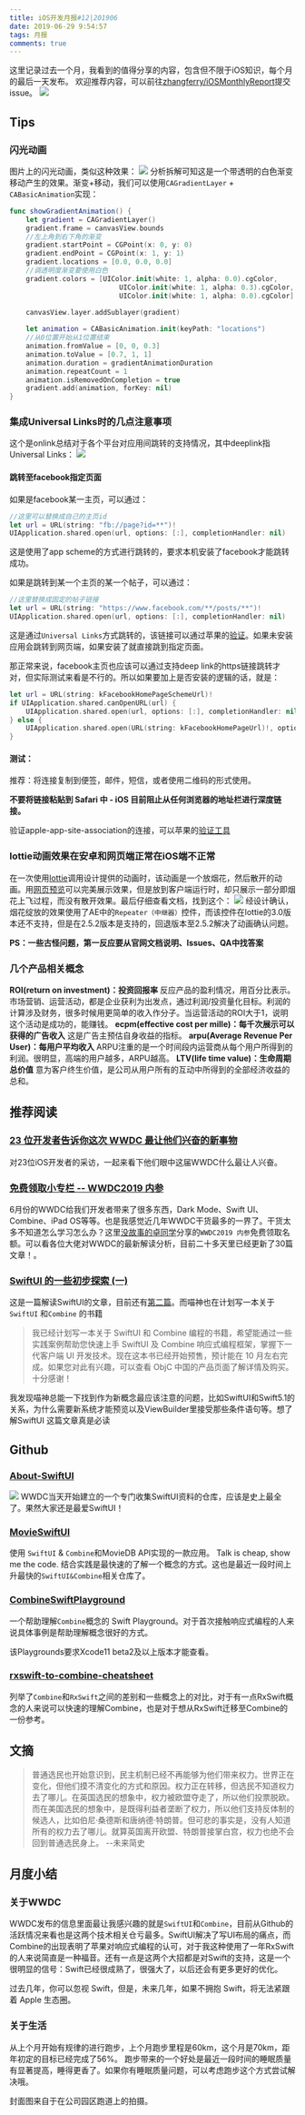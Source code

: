 ```yaml
---
title: iOS开发月报#12|201906
date: 2019-06-29 9:54:57
tags: 月报
comments: true
---
```

这里记录过去一个月，我看到的值得分享的内容，包含但不限于iOS知识，每个月的最后一天发布。
欢迎推荐内容，可以前往[zhangferry/iOSMonthlyReport](https://github.com/zhangferry/iOSMonthlyReport)提交issue。
![](https://raw.githubusercontent.com/zhangferry/Images/master/blog/C6B082E3EE78560B53A3C9A99698359F.jpg)
## Tips

### 闪光动画
图片上的闪光动画，类似这种效果：
![](https://raw.githubusercontent.com/zhangferry/Images/master/blog/2019-06-30%2014.24.47.gif)
分析拆解可知这是一个带透明的白色渐变移动产生的效果。渐变+移动，我们可以使用`CAGradientLayer` + `CABasicAnimation`实现：
```swift
func showGradientAnimation() {
    let gradient = CAGradientLayer()
    gradient.frame = canvasView.bounds
    //左上角到右下角的渐变
    gradient.startPoint = CGPoint(x: 0, y: 0)
    gradient.endPoint = CGPoint(x: 1, y: 1)
    gradient.locations = [0.0, 0.0, 0.0]
    //调透明度渐变要使用白色
    gradient.colors = [UIColor.init(white: 1, alpha: 0.0).cgColor,
                           UIColor.init(white: 1, alpha: 0.3).cgColor,
                           UIColor.init(white: 1, alpha: 0.0).cgColor]
    
    canvasView.layer.addSublayer(gradient)

    let animation = CABasicAnimation.init(keyPath: "locations")
    //从0位置开始从1位置结束
    animation.fromValue = [0, 0, 0.3]
    animation.toValue = [0.7, 1, 1]
    animation.duration = gradientAnimationDuration
    animation.repeatCount = 1
    animation.isRemovedOnCompletion = true
    gradient.add(animation, forKey: nil)
}
```

### 集成Universal Links时的几点注意事项
这个是onlink总结对于各个平台对应用间跳转的支持情况，其中deeplink指Universal Links：
![](https://raw.githubusercontent.com/zhangferry/Images/master/blog/C8614AF1-9B2E-4CA5-A771-B1BA59F87868.png)

#### 跳转至facebook指定页面
如果是facebook某一主页，可以通过：
```Swift
//这里可以替换成自己的主页id
let url = URL(string: "fb://page?id=**")! 
UIApplication.shared.open(url, options: [:], completionHandler: nil)
```
这是使用了app scheme的方式进行跳转的，要求本机安装了facebook才能跳转成功。

如果是跳转到某一个主页的某一个帖子，可以通过：
```Swift
//这里替换成固定的帖子链接
let url = URL(string: "https://www.facebook.com/**/posts/**")! 
UIApplication.shared.open(url, options: [:], completionHandler: nil)
```
这是通过`Universal Links`方式跳转的，该链接可以通过苹果的[验证](https://search.developer.apple.com/appsearch-validation-tool/)。如果未安装应用会跳转到网页端，如果安装了就直接跳到指定页面。

那正常来说，facebook主页也应该可以通过支持deep link的https链接跳转才对，但实际测试来看是不行的。所以如果要加上是否安装的逻辑的话，就是：
```Swift
let url = URL(string: kFacebookHomePageSchemeUrl)!
if UIApplication.shared.canOpenURL(url) {
    UIApplication.shared.open(url, options: [:], completionHandler: nil)   
} else {
    UIApplication.shared.open(URL(string: kFacebookHomePageUrl)!, options: [:], completionHandler: nil)
}
```
#### 测试：
推荐：将连接复制到便签，邮件，短信，或者使用二维码的形式使用。

**不要将链接粘贴到 Safari 中 - iOS 目前阻止从任何浏览器的地址栏进行深度链接。**

验证apple-app-site-association的连接，可以苹果的[验证工具](https://search.developer.apple.com/appsearch-validation-tool/)
### lottie动画效果在安卓和网页端正常在iOS端不正常
在一次使用[lottie](https://github.com/airbnb/lottie-ios)调用设计提供的动画时，该动画是一个放烟花，然后散开的动画。用[网页预览](https://lottiefiles.com/preview)可以完美展示效果，但是放到客户端运行时，却只展示一部分即烟花上飞过程，而没有散开效果。最后仔细查看文档，找到这个：
![](https://raw.githubusercontent.com/zhangferry/Images/master/blog/20190630120203.png)
经设计确认，烟花绽放的效果使用了AE中的`Repeater（中继器）`控件，而该控件在lottie的3.0版本还不支持，但是在2.5.2版本是支持的，回退版本至2.5.2解决了动画确认问题。

**PS：一些古怪问题，第一反应要从官网文档说明、Issues、QA中找答案**
### 几个产品相关概念
**ROI(return on investment)：投资回报率**
反应产品的盈利情况，用百分比表示。
市场营销、运营活动，都是企业获利为出发点，通过利润/投资量化目标。利润的计算涉及财务，很多时候用更简单的收入作分子。当运营活动的ROI大于1，说明这个活动是成功的，能赚钱。
**ecpm(effective cost per mille)：每千次展示可以获得的广告收入**
这是广告主预估自身收益的指标。
**arpu(Average Revenue Per User)：每用户平均收入**
ARPU注重的是一个时间段内运营商从每个用户所得到的利润。很明显，高端的用户越多，ARPU越高。
**LTV(life time value)：生命周期总价值**
意为客户终生价值，是公司从用户所有的互动中所得到的全部经济收益的总和。

## 推荐阅读
### [23 位开发者告诉你这次 WWDC 最让他们兴奋的新事物](https://mp.weixin.qq.com/s?__biz=MzU2NjM2NDkxNg==&mid=2247488121&idx=1&sn=c336a82dea45fc58ad70f563876b2e5d&chksm=fcaccde2cbdb44f4516a54416fd0e0ce4fdd08d29e2a9963fce1933902fad5cffafcbcfc9e32&token=407105051&lang=zh_CN&scene=21#wechat_redirect)
对23位iOS开发者的采访，一起来看下他们眼中这届WWDC什么最让人兴奋。

### [免费领取小专栏 -- WWDC2019 内参](https://xiaozhuanlan.com/wwdc19/present/380ad33db882a12ae9c0b2402d386ef10ecafa51)
6月份的WWDC给我们开发者带来了很多东西，Dark Mode、Swift UI、Combine、iPad OS等等。也是我感觉近几年WWDC干货最多的一界了。干货太多不知道怎么学习怎么办？这里[没故事的卓同学](https://juejin.im/user/5624c86b60b2b199f7611227)分享的`WWDC2019 内参`免费领取名额。可以看各位大佬对WWDC的最新解读分析，目前二十多天里已经更新了30篇文章！。

### [SwiftUI 的一些初步探索 (一)](https://onevcat.com/2019/06/swift-ui-firstlook/)
这是一篇解读SwiftUI的文章，目前还有[第二篇](https://onevcat.com/2019/06/swift-ui-firstlook-2/)。而喵神也在计划写一本关于`SwiftUI` 和`Combine` 的书籍
> 我已经计划写一本关于 SwiftUI 和 Combine 编程的书籍，希望能通过一些实践案例帮助您快速上手 SwiftUI 及 Combine 响应式编程框架，掌握下一代客户端 UI 开发技术。现在这本书已经开始预售，预计能在 10 月左右完成。如果您对此有兴趣，可以查看 ObjC 中国的产品页面了解详情及购买。十分感谢！

我发现喵神总能一下找到作为新概念最应该注意的问题，比如SwiftUI和Swift5.1的关系，为什么需要新系统才能预览以及ViewBuilder里接受那些条件语句等。想了解SwiftUI 这篇文章真是必读
## Github
### [About-SwiftUI](https://github.com/Juanpe/About-SwiftUI)
![](https://raw.githubusercontent.com/Juanpe/About-SwiftUI/master/Assets/banner_about_swift.jpg)
WWDC当天开始建立的一个专门收集SwiftUI资料的仓库，应该是史上最全了。果然大家还是最爱SwiftUI！

### [MovieSwiftUI](https://github.com/Dimillian/MovieSwiftUI)
使用 `SwiftUI` & `Combine`和MovieDB API实现的一款应用。
Talk is cheap, show me the code. 
结合实践是最快速的了解一个概念的方式。这也是最近一段时间上升最快的`SwiftUI&Combine`相关仓库了。

### [CombineSwiftPlayground](https://github.com/AvdLee/CombineSwiftPlayground)
一个帮助理解`Combine`概念的 Swift Playground。对于首次接触响应式编程的人来说具体事例是帮助理解概念很好的方式。

该Playgrounds要求Xcode11 beta2及以上版本才能查看。

### [rxswift-to-combine-cheatsheet](https://github.com/freak4pc/rxswift-to-combine-cheatsheet)
列举了`Combine`和`RxSwift`之间的差别和一些概念上的对比，对于有一点RxSwift概念的人来说可以快速的理解Combine，也是对于想从RxSwift迁移至Combine的一份参考。
## 文摘
> 普通选民也开始意识到，民主机制已经不再能够为他们带来权力。世界正在变化，但他们摸不清变化的方式和原因。权力正在转移，但选民不知道权力去了哪儿。在英国选民的想象中，权力被欧盟夺走了，所以他们投票脱欧。而在美国选民的想象中，是既得利益者垄断了权力，所以他们支持反体制的候选人，比如伯尼·桑德斯和唐纳德·特朗普。但可悲的事实是，没有人知道所有的权力去了哪儿。就算英国离开欧盟、特朗普接掌白宫，权力也绝不会回到普通选民身上。
--未来简史

## 月度小结
### 关于WWDC
WWDC发布的信息里面最让我感兴趣的就是`SwiftUI`和`Combine`，目前从Github的活跃情况来看也是这两个技术相关仓亏最多。SwiftUI解决了写UI布局的痛点，而Combine的出现表明了苹果对响应式编程的认可，对于我这种使用了一年RxSwift的人来说简直是一种福音。还有一点是这两个大招都是对Swift的支持，这是一个很明显的信号：Swift已经很成熟了，很强大了，以后还会有更多更好的优化。

过去几年，你可以忽视 Swift，但是，未来几年，如果不拥抱 Swift，将无法紧跟着 Apple 生态圈。

### 关于生活
从上个月开始有规律的进行跑步，上个月跑步里程是60km，这个月是70km，距年初定的目标已经完成了56%。
跑步带来的一个好处是最近一段时间的睡眠质量有显著提高，睡得更香了。如果你有睡眠质量问题，可以考虑跑步这个方式尝试解决哦。

封面图来自于在公司园区跑道上的拍摄。